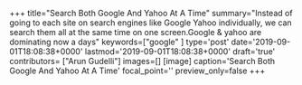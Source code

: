 +++
title="Search Both Google And Yahoo At A Time"
summary="Instead of going to each site on search engines like Google Yahoo individually, we can search them all at the same time on one screen.Google & yahoo are dominating now a days"
keywords=["google"
]
type='post'
date='2019-09-01T18:08:38+0000'
lastmod='2019-09-01T18:08:38+0000'
draft='true'
contributors= ["Arun Gudelli"]
images=[]
[image]
caption='Search Both Google And Yahoo At A Time'
focal_point=''
preview_only=false
+++


















